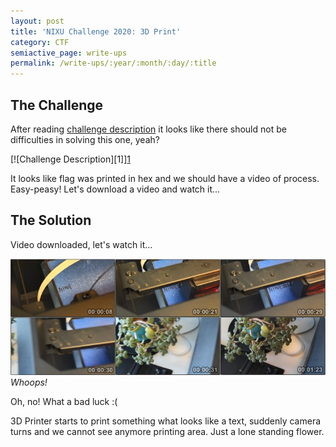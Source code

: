 ```yaml
---
layout: post
title: 'NIXU Challenge 2020: 3D Print'
category: CTF
semiactive_page: write-ups
permalink: /write-ups/:year/:month/:day/:title
---
```

## The Challenge
After reading [challenge description](https://thenixuchallenge.com/c/3dprint) it looks like there should not be difficulties in solving this one, yeah?

[![Challenge Description][1]][1](/images/write-ups/NIXU2020/3dprint/challenge.png)

It looks like flag was printed in hex and we should have a video of process. Easy-peasy! Let's download a video and watch it...

## The Solution
Video downloaded, let's watch it...

![Video Thumbnails](/images/write-ups/NIXU2020/3dprint/video_thumbs.png)
*Whoops!*

Oh, no! What a bad luck :(

3D Printer starts to print something what looks like a text, suddenly camera turns and we cannot see anymore printing area. Just a lone standing flower.
